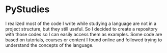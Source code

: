 # PyStudies
I realized most of the code I write while studying a language are not in a project structure, but they still useful. So I decided to create a repository with those codes so I can easily access them as examples. Some code are based on tutorials, courses or content I found online and followed trying to understand the concepts of the language.
